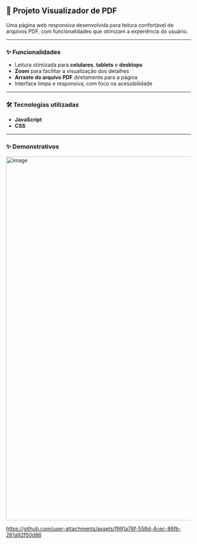 ## 📄 Projeto Visualizador de PDF

Uma página web responsiva desenvolvida para leitura confortável de arquivos PDF, com funcionalidades que otimizam a experiência do usuário.

------------------------------------------------------
### ✨ Funcionalidades

- Leitura otimizada para **celulares**, **tablets** e **desktops**
- **Zoom** para facilitar a visualização dos detalhes
- **Arraste do arquivo PDF** diretamente para a página
- Interface limpa e responsiva, com foco na acessibilidade
------------------------------------------------------
### 🛠️ Tecnologias utilizadas

- **JavaScript**
- **CSS**

------------------------------------------------------
### ✨ Demonstrativos
<img width="1884" height="990" alt="image" src="https://github.com/user-attachments/assets/6a2b8074-d963-4ab3-9cc9-79b463bbd76b" />

https://github.com/user-attachments/assets/f991a78f-558d-4cec-86fb-261a92f50d86

